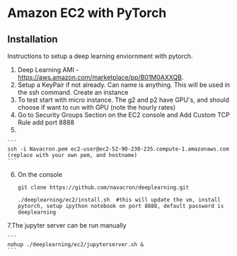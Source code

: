 # Amazon EC2 with PyTorch

## Installation
Instructions to setup a deep learning enviornment with pytorch. 

1. Deep Learning AMI  - https://aws.amazon.com/marketplace/pp/B01M0AXXQB. 
2. Setup a KeyPair if not already. Can name is anything. This will be used in the ssh command. Create an instance
3. To test start with micro instance. The g2 and p2 have GPU's, and should choose if want to run with GPU (note the hourly rates)
4. Go to Security Groups Section on the EC2 console and Add Custom TCP Rule add port 8888
5. 

	```
	ssh -i Navacron.pem ec2-user@ec2-52-90-230-235.compute-1.amazonaws.com  (replace with your own pem, and hostname)
	```

6. On the console 
	
	```
	git clone https://github.com/navacron/deeplearning.git
	```

	```
    ./deeplearning/ec2/install.sh  #this will update the vm, install pytorch, setup ipython notebook on port 8888, default password is deeplearning
    ```
7.The jupyter server can be run manually
    
    ```
    nohup ./deeplearning/ec2/jupyterserver.sh & 
    ```

